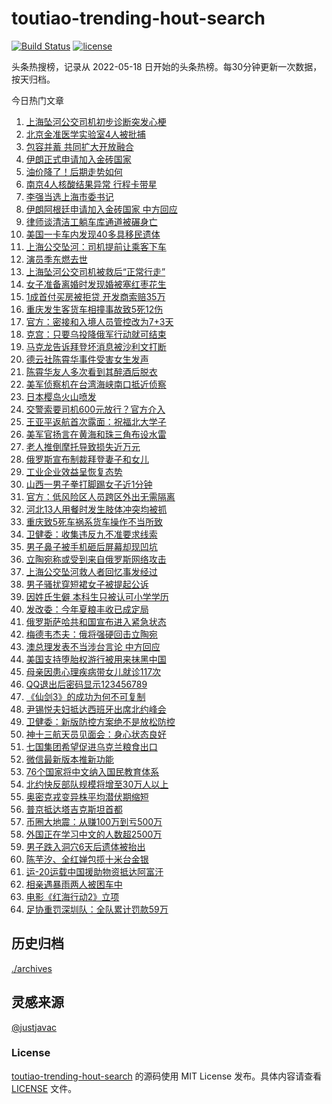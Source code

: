 <!--
 * @Author: WangLiShuai
 * @Date: 2022-05-17 14:08:06
 * @LastEditTime: 2022-05-18 14:51:18
 * @FilePath: \hot-search\toutiao-trending-hout-search\README.md
 * @Description:
-->

# toutiao-trending-hout-search

[![Build Status](https://github.com/justjavac/weibo-trending-hot-search/workflows/ci/badge.svg?branch=master)](https://github.com/wlswang/toutiao-trending-hout-search/actions) [![license](https://img.shields.io/github/license/wlswang/toutiao-trending-hout-search)](https://github.com/wlswang/toutiao-trending-hout-search/blob/master/LICENSE)

头条热搜榜，记录从 2022-05-18 日开始的头条热榜。每30分钟更新一次数据，按天归档。

今日热门文章

<!-- BEGIN -->
  <!-- 最后更新时间 Wed Jun 29 2022 05:33:56 GMT+0800 (China Standard Time) -->
  1. [上海坠河公交司机初步诊断突发心梗](https://www.toutiao.com/amos_land_page/?category_name=topic_innerflow&event_type=hot_board&log_pb=%7B%22category_name%22%3A%22topic_innerflow%22%2C%22cluster_type%22%3A%225%22%2C%22enter_from%22%3A%22click_category%22%2C%22entrance_hotspot%22%3A%22outside%22%2C%22event_type%22%3A%22hot_board%22%2C%22hot_board_cluster_id%22%3A%227114256456219627021%22%2C%22hot_board_impr_id%22%3A%222022062900585001013515502604693551%22%2C%22jump_page%22%3A%22hot_board_page%22%2C%22location%22%3A%22news_hot_card%22%2C%22page_location%22%3A%22hot_board_page%22%2C%22rank%22%3A%221%22%2C%22source%22%3A%22trending_tab%22%2C%22style_id%22%3A%2240132%22%2C%22title%22%3A%22%E4%B8%8A%E6%B5%B7%E5%9D%A0%E6%B2%B3%E5%85%AC%E4%BA%A4%E5%8F%B8%E6%9C%BA%E5%88%9D%E6%AD%A5%E8%AF%8A%E6%96%AD%E7%AA%81%E5%8F%91%E5%BF%83%E6%A2%97%22%7D&rank=1&style_id=40132&topic_id=7114256456219627021)
1. [北京金准医学实验室4人被批捕](https://www.toutiao.com/amos_land_page/?category_name=topic_innerflow&event_type=hot_board&log_pb=%7B%22category_name%22%3A%22topic_innerflow%22%2C%22cluster_type%22%3A%228%22%2C%22enter_from%22%3A%22click_category%22%2C%22entrance_hotspot%22%3A%22outside%22%2C%22event_type%22%3A%22hot_board%22%2C%22hot_board_cluster_id%22%3A%227114231647330893858%22%2C%22hot_board_impr_id%22%3A%222022062900585001013515502604693551%22%2C%22jump_page%22%3A%22hot_board_page%22%2C%22location%22%3A%22news_hot_card%22%2C%22page_location%22%3A%22hot_board_page%22%2C%22rank%22%3A%2225%22%2C%22source%22%3A%22trending_tab%22%2C%22style_id%22%3A%2240132%22%2C%22title%22%3A%22%E5%8C%97%E4%BA%AC%E9%87%91%E5%87%86%E5%8C%BB%E5%AD%A6%E5%AE%9E%E9%AA%8C%E5%AE%A44%E4%BA%BA%E8%A2%AB%E6%89%B9%E6%8D%95%22%7D&rank=25&style_id=40132&topic_id=7114231647330893858)
1. [包容并蓄 共同扩大开放融合](https://www.toutiao.com/amos_land_page/?category_name=topic_innerflow&event_type=hot_board&log_pb=%7B%22category_name%22%3A%22topic_innerflow%22%2C%22cluster_type%22%3A%222%22%2C%22enter_from%22%3A%22click_category%22%2C%22entrance_hotspot%22%3A%22outside%22%2C%22event_type%22%3A%22hot_board%22%2C%22hot_board_cluster_id%22%3A%227114250600908410404%22%2C%22hot_board_impr_id%22%3A%222022062900585001013515502604693551%22%2C%22jump_page%22%3A%22hot_board_page%22%2C%22location%22%3A%22news_hot_card%22%2C%22page_location%22%3A%22hot_board_page%22%2C%22rank%22%3A%223%22%2C%22source%22%3A%22trending_tab%22%2C%22style_id%22%3A%2240132%22%2C%22title%22%3A%22%E5%8C%85%E5%AE%B9%E5%B9%B6%E8%93%84+%E5%85%B1%E5%90%8C%E6%89%A9%E5%A4%A7%E5%BC%80%E6%94%BE%E8%9E%8D%E5%90%88%22%7D&rank=3&style_id=40132&topic_id=7114250600908410404)
1. [伊朗正式申请加入金砖国家](https://www.toutiao.com/amos_land_page/?category_name=topic_innerflow&event_type=hot_board&log_pb=%7B%22category_name%22%3A%22topic_innerflow%22%2C%22cluster_type%22%3A%226%22%2C%22enter_from%22%3A%22click_category%22%2C%22entrance_hotspot%22%3A%22outside%22%2C%22event_type%22%3A%22hot_board%22%2C%22hot_board_cluster_id%22%3A%227113819038836326400%22%2C%22hot_board_impr_id%22%3A%222022062900585001013515502604693551%22%2C%22jump_page%22%3A%22hot_board_page%22%2C%22location%22%3A%22news_hot_card%22%2C%22page_location%22%3A%22hot_board_page%22%2C%22rank%22%3A%222%22%2C%22source%22%3A%22trending_tab%22%2C%22style_id%22%3A%2240132%22%2C%22title%22%3A%22%E4%BC%8A%E6%9C%97%E6%AD%A3%E5%BC%8F%E7%94%B3%E8%AF%B7%E5%8A%A0%E5%85%A5%E9%87%91%E7%A0%96%E5%9B%BD%E5%AE%B6%22%7D&rank=2&style_id=40132&topic_id=7113819038836326400)
1. [油价降了！后期走势如何](https://www.toutiao.com/amos_land_page/?category_name=topic_innerflow&event_type=hot_board&log_pb=%7B%22category_name%22%3A%22topic_innerflow%22%2C%22cluster_type%22%3A%221%22%2C%22enter_from%22%3A%22click_category%22%2C%22entrance_hotspot%22%3A%22outside%22%2C%22event_type%22%3A%22hot_board%22%2C%22hot_board_cluster_id%22%3A%227113402158833290782%22%2C%22hot_board_impr_id%22%3A%222022062900585001013515502604693551%22%2C%22jump_page%22%3A%22hot_board_page%22%2C%22location%22%3A%22news_hot_card%22%2C%22page_location%22%3A%22hot_board_page%22%2C%22rank%22%3A%226%22%2C%22source%22%3A%22trending_tab%22%2C%22style_id%22%3A%2240132%22%2C%22title%22%3A%22%E6%B2%B9%E4%BB%B7%E9%99%8D%E4%BA%86%EF%BC%81%E5%90%8E%E6%9C%9F%E8%B5%B0%E5%8A%BF%E5%A6%82%E4%BD%95%22%7D&rank=6&style_id=40132&topic_id=7113402158833290782)
1. [南京4人核酸结果异常 行程卡带星](https://www.toutiao.com/amos_land_page/?category_name=topic_innerflow&event_type=hot_board&log_pb=%7B%22category_name%22%3A%22topic_innerflow%22%2C%22cluster_type%22%3A%220%22%2C%22enter_from%22%3A%22click_category%22%2C%22entrance_hotspot%22%3A%22outside%22%2C%22event_type%22%3A%22hot_board%22%2C%22hot_board_cluster_id%22%3A%227113977101111263244%22%2C%22hot_board_impr_id%22%3A%222022062900585001013515502604693551%22%2C%22jump_page%22%3A%22hot_board_page%22%2C%22location%22%3A%22news_hot_card%22%2C%22page_location%22%3A%22hot_board_page%22%2C%22rank%22%3A%2247%22%2C%22source%22%3A%22trending_tab%22%2C%22style_id%22%3A%2240132%22%2C%22title%22%3A%22%E5%8D%97%E4%BA%AC4%E4%BA%BA%E6%A0%B8%E9%85%B8%E7%BB%93%E6%9E%9C%E5%BC%82%E5%B8%B8+%E8%A1%8C%E7%A8%8B%E5%8D%A1%E5%B8%A6%E6%98%9F%22%7D&rank=47&style_id=40132&topic_id=7113977101111263244)
1. [李强当选上海市委书记](https://www.toutiao.com/amos_land_page/?category_name=topic_innerflow&event_type=hot_board&log_pb=%7B%22category_name%22%3A%22topic_innerflow%22%2C%22cluster_type%22%3A%225%22%2C%22enter_from%22%3A%22click_category%22%2C%22entrance_hotspot%22%3A%22outside%22%2C%22event_type%22%3A%22hot_board%22%2C%22hot_board_cluster_id%22%3A%227114236909794102788%22%2C%22hot_board_impr_id%22%3A%222022062900585001013515502604693551%22%2C%22jump_page%22%3A%22hot_board_page%22%2C%22location%22%3A%22news_hot_card%22%2C%22page_location%22%3A%22hot_board_page%22%2C%22rank%22%3A%228%22%2C%22source%22%3A%22trending_tab%22%2C%22style_id%22%3A%2240132%22%2C%22title%22%3A%22%E6%9D%8E%E5%BC%BA%E5%BD%93%E9%80%89%E4%B8%8A%E6%B5%B7%E5%B8%82%E5%A7%94%E4%B9%A6%E8%AE%B0%22%7D&rank=8&style_id=40132&topic_id=7114236909794102788)
1. [伊朗阿根廷申请加入金砖国家 中方回应](https://www.toutiao.com/amos_land_page/?category_name=topic_innerflow&event_type=hot_board&log_pb=%7B%22category_name%22%3A%22topic_innerflow%22%2C%22cluster_type%22%3A%226%22%2C%22enter_from%22%3A%22click_category%22%2C%22entrance_hotspot%22%3A%22outside%22%2C%22event_type%22%3A%22hot_board%22%2C%22hot_board_cluster_id%22%3A%227114055978831577128%22%2C%22hot_board_impr_id%22%3A%222022062900585001013515502604693551%22%2C%22jump_page%22%3A%22hot_board_page%22%2C%22location%22%3A%22news_hot_card%22%2C%22page_location%22%3A%22hot_board_page%22%2C%22rank%22%3A%227%22%2C%22source%22%3A%22trending_tab%22%2C%22style_id%22%3A%2240132%22%2C%22title%22%3A%22%E4%BC%8A%E6%9C%97%E9%98%BF%E6%A0%B9%E5%BB%B7%E7%94%B3%E8%AF%B7%E5%8A%A0%E5%85%A5%E9%87%91%E7%A0%96%E5%9B%BD%E5%AE%B6+%E4%B8%AD%E6%96%B9%E5%9B%9E%E5%BA%94%22%7D&rank=7&style_id=40132&topic_id=7114055978831577128)
1. [律师谈清洁工躺车库通道被碾身亡](https://www.toutiao.com/amos_land_page/?category_name=topic_innerflow&event_type=hot_board&log_pb=%7B%22category_name%22%3A%22topic_innerflow%22%2C%22cluster_type%22%3A%221%22%2C%22enter_from%22%3A%22click_category%22%2C%22entrance_hotspot%22%3A%22outside%22%2C%22event_type%22%3A%22hot_board%22%2C%22hot_board_cluster_id%22%3A%227113764072859995679%22%2C%22hot_board_impr_id%22%3A%222022062900585001013515502604693551%22%2C%22jump_page%22%3A%22hot_board_page%22%2C%22location%22%3A%22news_hot_card%22%2C%22page_location%22%3A%22hot_board_page%22%2C%22rank%22%3A%2219%22%2C%22source%22%3A%22trending_tab%22%2C%22style_id%22%3A%2240132%22%2C%22title%22%3A%22%E5%BE%8B%E5%B8%88%E8%B0%88%E6%B8%85%E6%B4%81%E5%B7%A5%E8%BA%BA%E8%BD%A6%E5%BA%93%E9%80%9A%E9%81%93%E8%A2%AB%E7%A2%BE%E8%BA%AB%E4%BA%A1%22%7D&rank=19&style_id=40132&topic_id=7113764072859995679)
1. [美国一卡车内发现40多具移民遗体](https://www.toutiao.com/amos_land_page/?category_name=topic_innerflow&event_type=hot_board&log_pb=%7B%22category_name%22%3A%22topic_innerflow%22%2C%22cluster_type%22%3A%228%22%2C%22enter_from%22%3A%22click_category%22%2C%22entrance_hotspot%22%3A%22outside%22%2C%22event_type%22%3A%22hot_board%22%2C%22hot_board_cluster_id%22%3A%227113946623117361186%22%2C%22hot_board_impr_id%22%3A%222022062900585001013515502604693551%22%2C%22jump_page%22%3A%22hot_board_page%22%2C%22location%22%3A%22news_hot_card%22%2C%22page_location%22%3A%22hot_board_page%22%2C%22rank%22%3A%2221%22%2C%22source%22%3A%22trending_tab%22%2C%22style_id%22%3A%2240132%22%2C%22title%22%3A%22%E7%BE%8E%E5%9B%BD%E4%B8%80%E5%8D%A1%E8%BD%A6%E5%86%85%E5%8F%91%E7%8E%B040%E5%A4%9A%E5%85%B7%E7%A7%BB%E6%B0%91%E9%81%97%E4%BD%93%22%7D&rank=21&style_id=40132&topic_id=7113946623117361186)
1. [上海公交坠河：司机提前让乘客下车](https://www.toutiao.com/amos_land_page/?category_name=topic_innerflow&event_type=hot_board&log_pb=%7B%22category_name%22%3A%22topic_innerflow%22%2C%22cluster_type%22%3A%222%22%2C%22enter_from%22%3A%22click_category%22%2C%22entrance_hotspot%22%3A%22outside%22%2C%22event_type%22%3A%22hot_board%22%2C%22hot_board_cluster_id%22%3A%227114137412082597896%22%2C%22hot_board_impr_id%22%3A%222022062900585001013515502604693551%22%2C%22jump_page%22%3A%22hot_board_page%22%2C%22location%22%3A%22news_hot_card%22%2C%22page_location%22%3A%22hot_board_page%22%2C%22rank%22%3A%2212%22%2C%22source%22%3A%22trending_tab%22%2C%22style_id%22%3A%2240132%22%2C%22title%22%3A%22%E4%B8%8A%E6%B5%B7%E5%85%AC%E4%BA%A4%E5%9D%A0%E6%B2%B3%EF%BC%9A%E5%8F%B8%E6%9C%BA%E6%8F%90%E5%89%8D%E8%AE%A9%E4%B9%98%E5%AE%A2%E4%B8%8B%E8%BD%A6%22%7D&rank=12&style_id=40132&topic_id=7114137412082597896)
1. [演员季东燃去世](https://www.toutiao.com/amos_land_page/?category_name=topic_innerflow&event_type=hot_board&log_pb=%7B%22category_name%22%3A%22topic_innerflow%22%2C%22cluster_type%22%3A%222%22%2C%22enter_from%22%3A%22click_category%22%2C%22entrance_hotspot%22%3A%22outside%22%2C%22event_type%22%3A%22hot_board%22%2C%22hot_board_cluster_id%22%3A%227113477206390607390%22%2C%22hot_board_impr_id%22%3A%222022062900585001013515502604693551%22%2C%22jump_page%22%3A%22hot_board_page%22%2C%22location%22%3A%22news_hot_card%22%2C%22page_location%22%3A%22hot_board_page%22%2C%22rank%22%3A%2211%22%2C%22source%22%3A%22trending_tab%22%2C%22style_id%22%3A%2240132%22%2C%22title%22%3A%22%E6%BC%94%E5%91%98%E5%AD%A3%E4%B8%9C%E7%87%83%E5%8E%BB%E4%B8%96%22%7D&rank=11&style_id=40132&topic_id=7113477206390607390)
1. [上海坠河公交司机被救后“正常行走”](https://www.toutiao.com/amos_land_page/?category_name=topic_innerflow&event_type=hot_board&log_pb=%7B%22category_name%22%3A%22topic_innerflow%22%2C%22cluster_type%22%3A%225%22%2C%22enter_from%22%3A%22click_category%22%2C%22entrance_hotspot%22%3A%22outside%22%2C%22event_type%22%3A%22hot_board%22%2C%22hot_board_cluster_id%22%3A%227114217500279049761%22%2C%22hot_board_impr_id%22%3A%222022062900585001013515502604693551%22%2C%22jump_page%22%3A%22hot_board_page%22%2C%22location%22%3A%22news_hot_card%22%2C%22page_location%22%3A%22hot_board_page%22%2C%22rank%22%3A%2218%22%2C%22source%22%3A%22trending_tab%22%2C%22style_id%22%3A%2240132%22%2C%22title%22%3A%22%E4%B8%8A%E6%B5%B7%E5%9D%A0%E6%B2%B3%E5%85%AC%E4%BA%A4%E5%8F%B8%E6%9C%BA%E8%A2%AB%E6%95%91%E5%90%8E%E2%80%9C%E6%AD%A3%E5%B8%B8%E8%A1%8C%E8%B5%B0%E2%80%9D%22%7D&rank=18&style_id=40132&topic_id=7114217500279049761)
1. [女子准备离婚时发现婚被塞红枣花生](https://www.toutiao.com/amos_land_page/?category_name=topic_innerflow&event_type=hot_board&log_pb=%7B%22category_name%22%3A%22topic_innerflow%22%2C%22cluster_type%22%3A%220%22%2C%22enter_from%22%3A%22click_category%22%2C%22entrance_hotspot%22%3A%22outside%22%2C%22event_type%22%3A%22hot_board%22%2C%22hot_board_cluster_id%22%3A%227114141673227026467%22%2C%22hot_board_impr_id%22%3A%222022062900585001013515502604693551%22%2C%22jump_page%22%3A%22hot_board_page%22%2C%22location%22%3A%22news_hot_card%22%2C%22page_location%22%3A%22hot_board_page%22%2C%22rank%22%3A%2210%22%2C%22source%22%3A%22trending_tab%22%2C%22style_id%22%3A%2240132%22%2C%22title%22%3A%22%E5%A5%B3%E5%AD%90%E5%87%86%E5%A4%87%E7%A6%BB%E5%A9%9A%E6%97%B6%E5%8F%91%E7%8E%B0%E5%A9%9A%E8%A2%AB%E5%A1%9E%E7%BA%A2%E6%9E%A3%E8%8A%B1%E7%94%9F%22%7D&rank=10&style_id=40132&topic_id=7114141673227026467)
1. [1成首付买房被拒贷 开发商索赔35万](https://www.toutiao.com/amos_land_page/?category_name=topic_innerflow&event_type=hot_board&log_pb=%7B%22category_name%22%3A%22topic_innerflow%22%2C%22cluster_type%22%3A%221%22%2C%22enter_from%22%3A%22click_category%22%2C%22entrance_hotspot%22%3A%22outside%22%2C%22event_type%22%3A%22hot_board%22%2C%22hot_board_cluster_id%22%3A%227114077828970512423%22%2C%22hot_board_impr_id%22%3A%222022062900585001013515502604693551%22%2C%22jump_page%22%3A%22hot_board_page%22%2C%22location%22%3A%22news_hot_card%22%2C%22page_location%22%3A%22hot_board_page%22%2C%22rank%22%3A%2224%22%2C%22source%22%3A%22trending_tab%22%2C%22style_id%22%3A%2240132%22%2C%22title%22%3A%221%E6%88%90%E9%A6%96%E4%BB%98%E4%B9%B0%E6%88%BF%E8%A2%AB%E6%8B%92%E8%B4%B7+%E5%BC%80%E5%8F%91%E5%95%86%E7%B4%A2%E8%B5%9435%E4%B8%87%22%7D&rank=24&style_id=40132&topic_id=7114077828970512423)
1. [重庆发生客货车相撞事故致5死12伤](https://www.toutiao.com/amos_land_page/?category_name=topic_innerflow&event_type=hot_board&log_pb=%7B%22category_name%22%3A%22topic_innerflow%22%2C%22cluster_type%22%3A%225%22%2C%22enter_from%22%3A%22click_category%22%2C%22entrance_hotspot%22%3A%22outside%22%2C%22event_type%22%3A%22hot_board%22%2C%22hot_board_cluster_id%22%3A%227114246352778825255%22%2C%22hot_board_impr_id%22%3A%222022062900585001013515502604693551%22%2C%22jump_page%22%3A%22hot_board_page%22%2C%22location%22%3A%22news_hot_card%22%2C%22page_location%22%3A%22hot_board_page%22%2C%22rank%22%3A%2213%22%2C%22source%22%3A%22trending_tab%22%2C%22style_id%22%3A%2240132%22%2C%22title%22%3A%22%E9%87%8D%E5%BA%86%E5%8F%91%E7%94%9F%E5%AE%A2%E8%B4%A7%E8%BD%A6%E7%9B%B8%E6%92%9E%E4%BA%8B%E6%95%85%E8%87%B45%E6%AD%BB12%E4%BC%A4%22%7D&rank=13&style_id=40132&topic_id=7114246352778825255)
1. [官方：密接和入境人员管控改为7+3天](https://www.toutiao.com/amos_land_page/?category_name=topic_innerflow&event_type=hot_board&log_pb=%7B%22category_name%22%3A%22topic_innerflow%22%2C%22cluster_type%22%3A%222%22%2C%22enter_from%22%3A%22click_category%22%2C%22entrance_hotspot%22%3A%22outside%22%2C%22event_type%22%3A%22hot_board%22%2C%22hot_board_cluster_id%22%3A%227113369007989837319%22%2C%22hot_board_impr_id%22%3A%222022062900585001013515502604693551%22%2C%22jump_page%22%3A%22hot_board_page%22%2C%22location%22%3A%22news_hot_card%22%2C%22page_location%22%3A%22hot_board_page%22%2C%22rank%22%3A%2233%22%2C%22source%22%3A%22trending_tab%22%2C%22style_id%22%3A%2240132%22%2C%22title%22%3A%22%E5%AE%98%E6%96%B9%EF%BC%9A%E5%AF%86%E6%8E%A5%E5%92%8C%E5%85%A5%E5%A2%83%E4%BA%BA%E5%91%98%E7%AE%A1%E6%8E%A7%E6%94%B9%E4%B8%BA7%2B3%E5%A4%A9%22%7D&rank=33&style_id=40132&topic_id=7113369007989837319)
1. [克宫：只要乌投降俄军行动就可结束](https://www.toutiao.com/amos_land_page/?category_name=topic_innerflow&event_type=hot_board&log_pb=%7B%22category_name%22%3A%22topic_innerflow%22%2C%22cluster_type%22%3A%226%22%2C%22enter_from%22%3A%22click_category%22%2C%22entrance_hotspot%22%3A%22outside%22%2C%22event_type%22%3A%22hot_board%22%2C%22hot_board_cluster_id%22%3A%227113836646222528542%22%2C%22hot_board_impr_id%22%3A%222022062900585001013515502604693551%22%2C%22jump_page%22%3A%22hot_board_page%22%2C%22location%22%3A%22news_hot_card%22%2C%22page_location%22%3A%22hot_board_page%22%2C%22rank%22%3A%2216%22%2C%22source%22%3A%22trending_tab%22%2C%22style_id%22%3A%2240132%22%2C%22title%22%3A%22%E5%85%8B%E5%AE%AB%EF%BC%9A%E5%8F%AA%E8%A6%81%E4%B9%8C%E6%8A%95%E9%99%8D%E4%BF%84%E5%86%9B%E8%A1%8C%E5%8A%A8%E5%B0%B1%E5%8F%AF%E7%BB%93%E6%9D%9F%22%7D&rank=16&style_id=40132&topic_id=7113836646222528542)
1. [马克龙告诉拜登坏消息被沙利文打断](https://www.toutiao.com/amos_land_page/?category_name=topic_innerflow&event_type=hot_board&log_pb=%7B%22category_name%22%3A%22topic_innerflow%22%2C%22cluster_type%22%3A%226%22%2C%22enter_from%22%3A%22click_category%22%2C%22entrance_hotspot%22%3A%22outside%22%2C%22event_type%22%3A%22hot_board%22%2C%22hot_board_cluster_id%22%3A%227114116361248309262%22%2C%22hot_board_impr_id%22%3A%222022062900585001013515502604693551%22%2C%22jump_page%22%3A%22hot_board_page%22%2C%22location%22%3A%22news_hot_card%22%2C%22page_location%22%3A%22hot_board_page%22%2C%22rank%22%3A%2217%22%2C%22source%22%3A%22trending_tab%22%2C%22style_id%22%3A%2240132%22%2C%22title%22%3A%22%E9%A9%AC%E5%85%8B%E9%BE%99%E5%91%8A%E8%AF%89%E6%8B%9C%E7%99%BB%E5%9D%8F%E6%B6%88%E6%81%AF%E8%A2%AB%E6%B2%99%E5%88%A9%E6%96%87%E6%89%93%E6%96%AD%22%7D&rank=17&style_id=40132&topic_id=7114116361248309262)
1. [德云社陈霄华事件受害女生发声](https://www.toutiao.com/amos_land_page/?category_name=topic_innerflow&event_type=hot_board&log_pb=%7B%22category_name%22%3A%22topic_innerflow%22%2C%22cluster_type%22%3A%222%22%2C%22enter_from%22%3A%22click_category%22%2C%22entrance_hotspot%22%3A%22outside%22%2C%22event_type%22%3A%22hot_board%22%2C%22hot_board_cluster_id%22%3A%227112727461141499423%22%2C%22hot_board_impr_id%22%3A%222022062900585001013515502604693551%22%2C%22jump_page%22%3A%22hot_board_page%22%2C%22location%22%3A%22news_hot_card%22%2C%22page_location%22%3A%22hot_board_page%22%2C%22rank%22%3A%2243%22%2C%22source%22%3A%22trending_tab%22%2C%22style_id%22%3A%2240132%22%2C%22title%22%3A%22%E5%BE%B7%E4%BA%91%E7%A4%BE%E9%99%88%E9%9C%84%E5%8D%8E%E4%BA%8B%E4%BB%B6%E5%8F%97%E5%AE%B3%E5%A5%B3%E7%94%9F%E5%8F%91%E5%A3%B0%22%7D&rank=43&style_id=40132&topic_id=7112727461141499423)
1. [陈霄华友人多次看到其醉酒后脱衣](https://www.toutiao.com/amos_land_page/?category_name=topic_innerflow&event_type=hot_board&log_pb=%7B%22category_name%22%3A%22topic_innerflow%22%2C%22cluster_type%22%3A%221%22%2C%22enter_from%22%3A%22click_category%22%2C%22entrance_hotspot%22%3A%22outside%22%2C%22event_type%22%3A%22hot_board%22%2C%22hot_board_cluster_id%22%3A%227114229673801813535%22%2C%22hot_board_impr_id%22%3A%222022062900585001013515502604693551%22%2C%22jump_page%22%3A%22hot_board_page%22%2C%22location%22%3A%22news_hot_card%22%2C%22page_location%22%3A%22hot_board_page%22%2C%22rank%22%3A%2234%22%2C%22source%22%3A%22trending_tab%22%2C%22style_id%22%3A%2240132%22%2C%22title%22%3A%22%E9%99%88%E9%9C%84%E5%8D%8E%E5%8F%8B%E4%BA%BA%E5%A4%9A%E6%AC%A1%E7%9C%8B%E5%88%B0%E5%85%B6%E9%86%89%E9%85%92%E5%90%8E%E8%84%B1%E8%A1%A3%22%7D&rank=34&style_id=40132&topic_id=7114229673801813535)
1. [美军侦察机在台湾海峡南口抵近侦察](https://www.toutiao.com/amos_land_page/?category_name=topic_innerflow&event_type=hot_board&log_pb=%7B%22category_name%22%3A%22topic_innerflow%22%2C%22cluster_type%22%3A%225%22%2C%22enter_from%22%3A%22click_category%22%2C%22entrance_hotspot%22%3A%22outside%22%2C%22event_type%22%3A%22hot_board%22%2C%22hot_board_cluster_id%22%3A%227114120925145992708%22%2C%22hot_board_impr_id%22%3A%222022062900585001013515502604693551%22%2C%22jump_page%22%3A%22hot_board_page%22%2C%22location%22%3A%22news_hot_card%22%2C%22page_location%22%3A%22hot_board_page%22%2C%22rank%22%3A%2249%22%2C%22source%22%3A%22trending_tab%22%2C%22style_id%22%3A%2240132%22%2C%22title%22%3A%22%E7%BE%8E%E5%86%9B%E4%BE%A6%E5%AF%9F%E6%9C%BA%E5%9C%A8%E5%8F%B0%E6%B9%BE%E6%B5%B7%E5%B3%A1%E5%8D%97%E5%8F%A3%E6%8A%B5%E8%BF%91%E4%BE%A6%E5%AF%9F%22%7D&rank=49&style_id=40132&topic_id=7114120925145992708)
1. [日本樱岛火山喷发](https://www.toutiao.com/amos_land_page/?category_name=topic_innerflow&event_type=hot_board&log_pb=%7B%22category_name%22%3A%22topic_innerflow%22%2C%22cluster_type%22%3A%222%22%2C%22enter_from%22%3A%22click_category%22%2C%22entrance_hotspot%22%3A%22outside%22%2C%22event_type%22%3A%22hot_board%22%2C%22hot_board_cluster_id%22%3A%227113061869941722661%22%2C%22hot_board_impr_id%22%3A%222022062900585001013515502604693551%22%2C%22jump_page%22%3A%22hot_board_page%22%2C%22location%22%3A%22news_hot_card%22%2C%22page_location%22%3A%22hot_board_page%22%2C%22rank%22%3A%2244%22%2C%22source%22%3A%22trending_tab%22%2C%22style_id%22%3A%2240132%22%2C%22title%22%3A%22%E6%97%A5%E6%9C%AC%E6%A8%B1%E5%B2%9B%E7%81%AB%E5%B1%B1%E5%96%B7%E5%8F%91%22%7D&rank=44&style_id=40132&topic_id=7113061869941722661)
1. [交警索要司机600元放行？官方介入](https://www.toutiao.com/amos_land_page/?category_name=topic_innerflow&event_type=hot_board&log_pb=%7B%22category_name%22%3A%22topic_innerflow%22%2C%22cluster_type%22%3A%225%22%2C%22enter_from%22%3A%22click_category%22%2C%22entrance_hotspot%22%3A%22outside%22%2C%22event_type%22%3A%22hot_board%22%2C%22hot_board_cluster_id%22%3A%227114209577935048200%22%2C%22hot_board_impr_id%22%3A%222022062900585001013515502604693551%22%2C%22jump_page%22%3A%22hot_board_page%22%2C%22location%22%3A%22news_hot_card%22%2C%22page_location%22%3A%22hot_board_page%22%2C%22rank%22%3A%2214%22%2C%22source%22%3A%22trending_tab%22%2C%22style_id%22%3A%2240132%22%2C%22title%22%3A%22%E4%BA%A4%E8%AD%A6%E7%B4%A2%E8%A6%81%E5%8F%B8%E6%9C%BA600%E5%85%83%E6%94%BE%E8%A1%8C%EF%BC%9F%E5%AE%98%E6%96%B9%E4%BB%8B%E5%85%A5%22%7D&rank=14&style_id=40132&topic_id=7114209577935048200)
1. [王亚平返航首次露面：祝福北大学子](https://www.toutiao.com/amos_land_page/?category_name=topic_innerflow&event_type=hot_board&log_pb=%7B%22category_name%22%3A%22topic_innerflow%22%2C%22cluster_type%22%3A%221%22%2C%22enter_from%22%3A%22click_category%22%2C%22entrance_hotspot%22%3A%22outside%22%2C%22event_type%22%3A%22hot_board%22%2C%22hot_board_cluster_id%22%3A%227113438074792611335%22%2C%22hot_board_impr_id%22%3A%222022062900585001013515502604693551%22%2C%22jump_page%22%3A%22hot_board_page%22%2C%22location%22%3A%22news_hot_card%22%2C%22page_location%22%3A%22hot_board_page%22%2C%22rank%22%3A%229%22%2C%22source%22%3A%22trending_tab%22%2C%22style_id%22%3A%2240132%22%2C%22title%22%3A%22%E7%8E%8B%E4%BA%9A%E5%B9%B3%E8%BF%94%E8%88%AA%E9%A6%96%E6%AC%A1%E9%9C%B2%E9%9D%A2%EF%BC%9A%E7%A5%9D%E7%A6%8F%E5%8C%97%E5%A4%A7%E5%AD%A6%E5%AD%90%22%7D&rank=9&style_id=40132&topic_id=7113438074792611335)
1. [美军官扬言在黄海和珠三角布设水雷](https://www.toutiao.com/amos_land_page/?category_name=topic_innerflow&event_type=hot_board&log_pb=%7B%22category_name%22%3A%22topic_innerflow%22%2C%22cluster_type%22%3A%226%22%2C%22enter_from%22%3A%22click_category%22%2C%22entrance_hotspot%22%3A%22outside%22%2C%22event_type%22%3A%22hot_board%22%2C%22hot_board_cluster_id%22%3A%227113684439049175044%22%2C%22hot_board_impr_id%22%3A%2220220629024803010129136157056C7C15%22%2C%22jump_page%22%3A%22hot_board_page%22%2C%22location%22%3A%22news_hot_card%22%2C%22page_location%22%3A%22hot_board_page%22%2C%22rank%22%3A%2241%22%2C%22source%22%3A%22trending_tab%22%2C%22style_id%22%3A%2240132%22%2C%22title%22%3A%22%E7%BE%8E%E5%86%9B%E5%AE%98%E6%89%AC%E8%A8%80%E5%9C%A8%E9%BB%84%E6%B5%B7%E5%92%8C%E7%8F%A0%E4%B8%89%E8%A7%92%E5%B8%83%E8%AE%BE%E6%B0%B4%E9%9B%B7%22%7D&rank=41&style_id=40132&topic_id=7113684439049175044)
1. [老人推倒摩托导致损失近万元](https://www.toutiao.com/amos_land_page/?category_name=topic_innerflow&event_type=hot_board&log_pb=%7B%22category_name%22%3A%22topic_innerflow%22%2C%22cluster_type%22%3A%228%22%2C%22enter_from%22%3A%22click_category%22%2C%22entrance_hotspot%22%3A%22outside%22%2C%22event_type%22%3A%22hot_board%22%2C%22hot_board_cluster_id%22%3A%227114084059227095073%22%2C%22hot_board_impr_id%22%3A%222022062900585001013515502604693551%22%2C%22jump_page%22%3A%22hot_board_page%22%2C%22location%22%3A%22news_hot_card%22%2C%22page_location%22%3A%22hot_board_page%22%2C%22rank%22%3A%2222%22%2C%22source%22%3A%22trending_tab%22%2C%22style_id%22%3A%2240132%22%2C%22title%22%3A%22%E8%80%81%E4%BA%BA%E6%8E%A8%E5%80%92%E6%91%A9%E6%89%98%E5%AF%BC%E8%87%B4%E6%8D%9F%E5%A4%B1%E8%BF%91%E4%B8%87%E5%85%83%22%7D&rank=22&style_id=40132&topic_id=7114084059227095073)
1. [俄罗斯宣布制裁拜登妻子和女儿](https://www.toutiao.com/amos_land_page/?category_name=topic_innerflow&event_type=hot_board&log_pb=%7B%22category_name%22%3A%22topic_innerflow%22%2C%22cluster_type%22%3A%225%22%2C%22enter_from%22%3A%22click_category%22%2C%22entrance_hotspot%22%3A%22outside%22%2C%22event_type%22%3A%22hot_board%22%2C%22hot_board_cluster_id%22%3A%227114212951413755425%22%2C%22hot_board_impr_id%22%3A%22202206290141020101381720731366D64C%22%2C%22jump_page%22%3A%22hot_board_page%22%2C%22location%22%3A%22news_hot_card%22%2C%22page_location%22%3A%22hot_board_page%22%2C%22rank%22%3A%2230%22%2C%22source%22%3A%22trending_tab%22%2C%22style_id%22%3A%2240132%22%2C%22title%22%3A%22%E4%BF%84%E7%BD%97%E6%96%AF%E5%AE%A3%E5%B8%83%E5%88%B6%E8%A3%81%E6%8B%9C%E7%99%BB%E5%A6%BB%E5%AD%90%E5%92%8C%E5%A5%B3%E5%84%BF%22%7D&rank=30&style_id=40132&topic_id=7114212951413755425)
1. [工业企业效益呈恢复态势](https://www.toutiao.com/amos_land_page/?category_name=topic_innerflow&event_type=hot_board&log_pb=%7B%22category_name%22%3A%22topic_innerflow%22%2C%22cluster_type%22%3A%226%22%2C%22enter_from%22%3A%22click_category%22%2C%22entrance_hotspot%22%3A%22outside%22%2C%22event_type%22%3A%22hot_board%22%2C%22hot_board_cluster_id%22%3A%227113782674375835680%22%2C%22hot_board_impr_id%22%3A%2220220629024803010129136157056C7C15%22%2C%22jump_page%22%3A%22hot_board_page%22%2C%22location%22%3A%22news_hot_card%22%2C%22page_location%22%3A%22hot_board_page%22%2C%22rank%22%3A%2250%22%2C%22source%22%3A%22trending_tab%22%2C%22style_id%22%3A%2240132%22%2C%22title%22%3A%22%E5%B7%A5%E4%B8%9A%E4%BC%81%E4%B8%9A%E6%95%88%E7%9B%8A%E5%91%88%E6%81%A2%E5%A4%8D%E6%80%81%E5%8A%BF%22%7D&rank=50&style_id=40132&topic_id=7113782674375835680)
1. [山西一男子拳打脚踢女子近1分钟](https://www.toutiao.com/amos_land_page/?category_name=topic_innerflow&event_type=hot_board&log_pb=%7B%22category_name%22%3A%22topic_innerflow%22%2C%22cluster_type%22%3A%221%22%2C%22enter_from%22%3A%22click_category%22%2C%22entrance_hotspot%22%3A%22outside%22%2C%22event_type%22%3A%22hot_board%22%2C%22hot_board_cluster_id%22%3A%227113061869941706277%22%2C%22hot_board_impr_id%22%3A%222022062900585001013515502604693551%22%2C%22jump_page%22%3A%22hot_board_page%22%2C%22location%22%3A%22news_hot_card%22%2C%22page_location%22%3A%22hot_board_page%22%2C%22rank%22%3A%2215%22%2C%22source%22%3A%22trending_tab%22%2C%22style_id%22%3A%2240132%22%2C%22title%22%3A%22%E5%B1%B1%E8%A5%BF%E4%B8%80%E7%94%B7%E5%AD%90%E6%8B%B3%E6%89%93%E8%84%9A%E8%B8%A2%E5%A5%B3%E5%AD%90%E8%BF%911%E5%88%86%E9%92%9F%22%7D&rank=15&style_id=40132&topic_id=7113061869941706277)
1. [官方：低风险区人员跨区外出无需隔离](https://www.toutiao.com/amos_land_page/?category_name=topic_innerflow&event_type=hot_board&log_pb=%7B%22category_name%22%3A%22topic_innerflow%22%2C%22cluster_type%22%3A%220%22%2C%22enter_from%22%3A%22click_category%22%2C%22entrance_hotspot%22%3A%22outside%22%2C%22event_type%22%3A%22hot_board%22%2C%22hot_board_cluster_id%22%3A%227114195124371849248%22%2C%22hot_board_impr_id%22%3A%2220220629053356010150155194148BC060%22%2C%22jump_page%22%3A%22hot_board_page%22%2C%22location%22%3A%22news_hot_card%22%2C%22page_location%22%3A%22hot_board_page%22%2C%22rank%22%3A%2231%22%2C%22source%22%3A%22trending_tab%22%2C%22style_id%22%3A%2240132%22%2C%22title%22%3A%22%E5%AE%98%E6%96%B9%EF%BC%9A%E4%BD%8E%E9%A3%8E%E9%99%A9%E5%8C%BA%E4%BA%BA%E5%91%98%E8%B7%A8%E5%8C%BA%E5%A4%96%E5%87%BA%E6%97%A0%E9%9C%80%E9%9A%94%E7%A6%BB%22%7D&rank=31&style_id=40132&topic_id=7114195124371849248)
1. [河北13人用餐时发生肢体冲突均被抓](https://www.toutiao.com/amos_land_page/?category_name=topic_innerflow&event_type=hot_board&log_pb=%7B%22category_name%22%3A%22topic_innerflow%22%2C%22cluster_type%22%3A%222%22%2C%22enter_from%22%3A%22click_category%22%2C%22entrance_hotspot%22%3A%22outside%22%2C%22event_type%22%3A%22hot_board%22%2C%22hot_board_cluster_id%22%3A%227113008730203115016%22%2C%22hot_board_impr_id%22%3A%222022062900585001013515502604693551%22%2C%22jump_page%22%3A%22hot_board_page%22%2C%22location%22%3A%22news_hot_card%22%2C%22page_location%22%3A%22hot_board_page%22%2C%22rank%22%3A%225%22%2C%22source%22%3A%22trending_tab%22%2C%22style_id%22%3A%2240132%22%2C%22title%22%3A%22%E6%B2%B3%E5%8C%9713%E4%BA%BA%E7%94%A8%E9%A4%90%E6%97%B6%E5%8F%91%E7%94%9F%E8%82%A2%E4%BD%93%E5%86%B2%E7%AA%81%E5%9D%87%E8%A2%AB%E6%8A%93%22%7D&rank=5&style_id=40132&topic_id=7113008730203115016)
1. [重庆致5死车祸系货车操作不当所致](https://www.toutiao.com/amos_land_page/?category_name=topic_innerflow&event_type=hot_board&log_pb=%7B%22category_name%22%3A%22topic_innerflow%22%2C%22cluster_type%22%3A%225%22%2C%22enter_from%22%3A%22click_category%22%2C%22entrance_hotspot%22%3A%22outside%22%2C%22event_type%22%3A%22hot_board%22%2C%22hot_board_cluster_id%22%3A%227114258361113120268%22%2C%22hot_board_impr_id%22%3A%222022062900585001013515502604693551%22%2C%22jump_page%22%3A%22hot_board_page%22%2C%22location%22%3A%22news_hot_card%22%2C%22page_location%22%3A%22hot_board_page%22%2C%22rank%22%3A%2227%22%2C%22source%22%3A%22trending_tab%22%2C%22style_id%22%3A%2240132%22%2C%22title%22%3A%22%E9%87%8D%E5%BA%86%E8%87%B45%E6%AD%BB%E8%BD%A6%E7%A5%B8%E7%B3%BB%E8%B4%A7%E8%BD%A6%E6%93%8D%E4%BD%9C%E4%B8%8D%E5%BD%93%E6%89%80%E8%87%B4%22%7D&rank=27&style_id=40132&topic_id=7114258361113120268)
1. [卫健委：收集违反九不准要求线索](https://www.toutiao.com/amos_land_page/?category_name=topic_innerflow&event_type=hot_board&log_pb=%7B%22category_name%22%3A%22topic_innerflow%22%2C%22cluster_type%22%3A%220%22%2C%22enter_from%22%3A%22click_category%22%2C%22entrance_hotspot%22%3A%22outside%22%2C%22event_type%22%3A%22hot_board%22%2C%22hot_board_cluster_id%22%3A%227114183628405342243%22%2C%22hot_board_impr_id%22%3A%222022062900585001013515502604693551%22%2C%22jump_page%22%3A%22hot_board_page%22%2C%22location%22%3A%22news_hot_card%22%2C%22page_location%22%3A%22hot_board_page%22%2C%22rank%22%3A%2239%22%2C%22source%22%3A%22trending_tab%22%2C%22style_id%22%3A%2240132%22%2C%22title%22%3A%22%E5%8D%AB%E5%81%A5%E5%A7%94%EF%BC%9A%E6%94%B6%E9%9B%86%E8%BF%9D%E5%8F%8D%E4%B9%9D%E4%B8%8D%E5%87%86%E8%A6%81%E6%B1%82%E7%BA%BF%E7%B4%A2%22%7D&rank=39&style_id=40132&topic_id=7114183628405342243)
1. [男子鼻子被手机砸后屏幕却现凹坑](https://www.toutiao.com/amos_land_page/?category_name=topic_innerflow&event_type=hot_board&log_pb=%7B%22category_name%22%3A%22topic_innerflow%22%2C%22cluster_type%22%3A%221%22%2C%22enter_from%22%3A%22click_category%22%2C%22entrance_hotspot%22%3A%22outside%22%2C%22event_type%22%3A%22hot_board%22%2C%22hot_board_cluster_id%22%3A%227113008730203098632%22%2C%22hot_board_impr_id%22%3A%222022062900585001013515502604693551%22%2C%22jump_page%22%3A%22hot_board_page%22%2C%22location%22%3A%22news_hot_card%22%2C%22page_location%22%3A%22hot_board_page%22%2C%22rank%22%3A%2235%22%2C%22source%22%3A%22trending_tab%22%2C%22style_id%22%3A%2240132%22%2C%22title%22%3A%22%E7%94%B7%E5%AD%90%E9%BC%BB%E5%AD%90%E8%A2%AB%E6%89%8B%E6%9C%BA%E7%A0%B8%E5%90%8E%E5%B1%8F%E5%B9%95%E5%8D%B4%E7%8E%B0%E5%87%B9%E5%9D%91%22%7D&rank=35&style_id=40132&topic_id=7113008730203098632)
1. [立陶宛称或受到来自俄罗斯网络攻击](https://www.toutiao.com/amos_land_page/?category_name=topic_innerflow&event_type=hot_board&log_pb=%7B%22category_name%22%3A%22topic_innerflow%22%2C%22cluster_type%22%3A%226%22%2C%22enter_from%22%3A%22click_category%22%2C%22entrance_hotspot%22%3A%22outside%22%2C%22event_type%22%3A%22hot_board%22%2C%22hot_board_cluster_id%22%3A%227114153340497297411%22%2C%22hot_board_impr_id%22%3A%222022062900585001013515502604693551%22%2C%22jump_page%22%3A%22hot_board_page%22%2C%22location%22%3A%22news_hot_card%22%2C%22page_location%22%3A%22hot_board_page%22%2C%22rank%22%3A%2245%22%2C%22source%22%3A%22trending_tab%22%2C%22style_id%22%3A%2240132%22%2C%22title%22%3A%22%E7%AB%8B%E9%99%B6%E5%AE%9B%E7%A7%B0%E6%88%96%E5%8F%97%E5%88%B0%E6%9D%A5%E8%87%AA%E4%BF%84%E7%BD%97%E6%96%AF%E7%BD%91%E7%BB%9C%E6%94%BB%E5%87%BB%22%7D&rank=45&style_id=40132&topic_id=7114153340497297411)
1. [上海公交坠河救人者回忆事发经过](https://www.toutiao.com/amos_land_page/?category_name=topic_innerflow&event_type=hot_board&log_pb=%7B%22category_name%22%3A%22topic_innerflow%22%2C%22cluster_type%22%3A%222%22%2C%22enter_from%22%3A%22click_category%22%2C%22entrance_hotspot%22%3A%22outside%22%2C%22event_type%22%3A%22hot_board%22%2C%22hot_board_cluster_id%22%3A%227114143467948736552%22%2C%22hot_board_impr_id%22%3A%222022062900585001013515502604693551%22%2C%22jump_page%22%3A%22hot_board_page%22%2C%22location%22%3A%22news_hot_card%22%2C%22page_location%22%3A%22hot_board_page%22%2C%22rank%22%3A%2220%22%2C%22source%22%3A%22trending_tab%22%2C%22style_id%22%3A%2240132%22%2C%22title%22%3A%22%E4%B8%8A%E6%B5%B7%E5%85%AC%E4%BA%A4%E5%9D%A0%E6%B2%B3%E6%95%91%E4%BA%BA%E8%80%85%E5%9B%9E%E5%BF%86%E4%BA%8B%E5%8F%91%E7%BB%8F%E8%BF%87%22%7D&rank=20&style_id=40132&topic_id=7114143467948736552)
1. [男子骚扰穿短裙女子被提起公诉](https://www.toutiao.com/amos_land_page/?category_name=topic_innerflow&event_type=hot_board&log_pb=%7B%22category_name%22%3A%22topic_innerflow%22%2C%22cluster_type%22%3A%228%22%2C%22enter_from%22%3A%22click_category%22%2C%22entrance_hotspot%22%3A%22outside%22%2C%22event_type%22%3A%22hot_board%22%2C%22hot_board_cluster_id%22%3A%227113779756260130857%22%2C%22hot_board_impr_id%22%3A%22202206290438000102121921600B553388%22%2C%22jump_page%22%3A%22hot_board_page%22%2C%22location%22%3A%22news_hot_card%22%2C%22page_location%22%3A%22hot_board_page%22%2C%22rank%22%3A%2249%22%2C%22source%22%3A%22trending_tab%22%2C%22style_id%22%3A%2240132%22%2C%22title%22%3A%22%E7%94%B7%E5%AD%90%E9%AA%9A%E6%89%B0%E7%A9%BF%E7%9F%AD%E8%A3%99%E5%A5%B3%E5%AD%90%E8%A2%AB%E6%8F%90%E8%B5%B7%E5%85%AC%E8%AF%89%22%7D&rank=49&style_id=40132&topic_id=7113779756260130857)
1. [因姓氏生僻 本科生只被认可小学学历](https://www.toutiao.com/amos_land_page/?category_name=topic_innerflow&event_type=hot_board&log_pb=%7B%22category_name%22%3A%22topic_innerflow%22%2C%22cluster_type%22%3A%221%22%2C%22enter_from%22%3A%22click_category%22%2C%22entrance_hotspot%22%3A%22outside%22%2C%22event_type%22%3A%22hot_board%22%2C%22hot_board_cluster_id%22%3A%227114129547494178855%22%2C%22hot_board_impr_id%22%3A%222022062900585001013515502604693551%22%2C%22jump_page%22%3A%22hot_board_page%22%2C%22location%22%3A%22news_hot_card%22%2C%22page_location%22%3A%22hot_board_page%22%2C%22rank%22%3A%2229%22%2C%22source%22%3A%22trending_tab%22%2C%22style_id%22%3A%2240132%22%2C%22title%22%3A%22%E5%9B%A0%E5%A7%93%E6%B0%8F%E7%94%9F%E5%83%BB+%E6%9C%AC%E7%A7%91%E7%94%9F%E5%8F%AA%E8%A2%AB%E8%AE%A4%E5%8F%AF%E5%B0%8F%E5%AD%A6%E5%AD%A6%E5%8E%86%22%7D&rank=29&style_id=40132&topic_id=7114129547494178855)
1. [发改委：今年夏粮丰收已成定局](https://www.toutiao.com/amos_land_page/?category_name=topic_innerflow&event_type=hot_board&log_pb=%7B%22category_name%22%3A%22topic_innerflow%22%2C%22cluster_type%22%3A%226%22%2C%22enter_from%22%3A%22click_category%22%2C%22entrance_hotspot%22%3A%22outside%22%2C%22event_type%22%3A%22hot_board%22%2C%22hot_board_cluster_id%22%3A%227113947171010904102%22%2C%22hot_board_impr_id%22%3A%22202206290438000102121921600B553388%22%2C%22jump_page%22%3A%22hot_board_page%22%2C%22location%22%3A%22news_hot_card%22%2C%22page_location%22%3A%22hot_board_page%22%2C%22rank%22%3A%2242%22%2C%22source%22%3A%22trending_tab%22%2C%22style_id%22%3A%2240132%22%2C%22title%22%3A%22%E5%8F%91%E6%94%B9%E5%A7%94%EF%BC%9A%E4%BB%8A%E5%B9%B4%E5%A4%8F%E7%B2%AE%E4%B8%B0%E6%94%B6%E5%B7%B2%E6%88%90%E5%AE%9A%E5%B1%80%22%7D&rank=42&style_id=40132&topic_id=7113947171010904102)
1. [俄罗斯萨哈共和国宣布进入紧急状态](https://www.toutiao.com/amos_land_page/?category_name=topic_innerflow&event_type=hot_board&log_pb=%7B%22category_name%22%3A%22topic_innerflow%22%2C%22cluster_type%22%3A%226%22%2C%22enter_from%22%3A%22click_category%22%2C%22entrance_hotspot%22%3A%22outside%22%2C%22event_type%22%3A%22hot_board%22%2C%22hot_board_cluster_id%22%3A%227114159738174046248%22%2C%22hot_board_impr_id%22%3A%222022062900585001013515502604693551%22%2C%22jump_page%22%3A%22hot_board_page%22%2C%22location%22%3A%22news_hot_card%22%2C%22page_location%22%3A%22hot_board_page%22%2C%22rank%22%3A%2237%22%2C%22source%22%3A%22trending_tab%22%2C%22style_id%22%3A%2240132%22%2C%22title%22%3A%22%E4%BF%84%E7%BD%97%E6%96%AF%E8%90%A8%E5%93%88%E5%85%B1%E5%92%8C%E5%9B%BD%E5%AE%A3%E5%B8%83%E8%BF%9B%E5%85%A5%E7%B4%A7%E6%80%A5%E7%8A%B6%E6%80%81%22%7D&rank=37&style_id=40132&topic_id=7114159738174046248)
1. [梅德韦杰夫：俄将强硬回击立陶宛](https://www.toutiao.com/amos_land_page/?category_name=topic_innerflow&event_type=hot_board&log_pb=%7B%22category_name%22%3A%22topic_innerflow%22%2C%22cluster_type%22%3A%228%22%2C%22enter_from%22%3A%22click_category%22%2C%22entrance_hotspot%22%3A%22outside%22%2C%22event_type%22%3A%22hot_board%22%2C%22hot_board_cluster_id%22%3A%227114058520755961868%22%2C%22hot_board_impr_id%22%3A%222022062900585001013515502604693551%22%2C%22jump_page%22%3A%22hot_board_page%22%2C%22location%22%3A%22news_hot_card%22%2C%22page_location%22%3A%22hot_board_page%22%2C%22rank%22%3A%2226%22%2C%22source%22%3A%22trending_tab%22%2C%22style_id%22%3A%2240132%22%2C%22title%22%3A%22%E6%A2%85%E5%BE%B7%E9%9F%A6%E6%9D%B0%E5%A4%AB%EF%BC%9A%E4%BF%84%E5%B0%86%E5%BC%BA%E7%A1%AC%E5%9B%9E%E5%87%BB%E7%AB%8B%E9%99%B6%E5%AE%9B%22%7D&rank=26&style_id=40132&topic_id=7114058520755961868)
1. [澳总理发表不当涉台言论 中方回应](https://www.toutiao.com/amos_land_page/?category_name=topic_innerflow&event_type=hot_board&log_pb=%7B%22category_name%22%3A%22topic_innerflow%22%2C%22cluster_type%22%3A%226%22%2C%22enter_from%22%3A%22click_category%22%2C%22entrance_hotspot%22%3A%22outside%22%2C%22event_type%22%3A%22hot_board%22%2C%22hot_board_cluster_id%22%3A%227113892270591606824%22%2C%22hot_board_impr_id%22%3A%222022062900585001013515502604693551%22%2C%22jump_page%22%3A%22hot_board_page%22%2C%22location%22%3A%22news_hot_card%22%2C%22page_location%22%3A%22hot_board_page%22%2C%22rank%22%3A%2238%22%2C%22source%22%3A%22trending_tab%22%2C%22style_id%22%3A%2240132%22%2C%22title%22%3A%22%E6%BE%B3%E6%80%BB%E7%90%86%E5%8F%91%E8%A1%A8%E4%B8%8D%E5%BD%93%E6%B6%89%E5%8F%B0%E8%A8%80%E8%AE%BA+%E4%B8%AD%E6%96%B9%E5%9B%9E%E5%BA%94%22%7D&rank=38&style_id=40132&topic_id=7113892270591606824)
1. [美国支持堕胎权游行被用来抹黑中国](https://www.toutiao.com/amos_land_page/?category_name=topic_innerflow&event_type=hot_board&log_pb=%7B%22category_name%22%3A%22topic_innerflow%22%2C%22cluster_type%22%3A%221%22%2C%22enter_from%22%3A%22click_category%22%2C%22entrance_hotspot%22%3A%22outside%22%2C%22event_type%22%3A%22hot_board%22%2C%22hot_board_cluster_id%22%3A%227113402158833225246%22%2C%22hot_board_impr_id%22%3A%222022062900585001013515502604693551%22%2C%22jump_page%22%3A%22hot_board_page%22%2C%22location%22%3A%22news_hot_card%22%2C%22page_location%22%3A%22hot_board_page%22%2C%22rank%22%3A%2241%22%2C%22source%22%3A%22trending_tab%22%2C%22style_id%22%3A%2240132%22%2C%22title%22%3A%22%E7%BE%8E%E5%9B%BD%E6%94%AF%E6%8C%81%E5%A0%95%E8%83%8E%E6%9D%83%E6%B8%B8%E8%A1%8C%E8%A2%AB%E7%94%A8%E6%9D%A5%E6%8A%B9%E9%BB%91%E4%B8%AD%E5%9B%BD%22%7D&rank=41&style_id=40132&topic_id=7113402158833225246)
1. [母亲因患心理疾病带女儿就诊117次](https://www.toutiao.com/amos_land_page/?category_name=topic_innerflow&event_type=hot_board&log_pb=%7B%22category_name%22%3A%22topic_innerflow%22%2C%22cluster_type%22%3A%220%22%2C%22enter_from%22%3A%22click_category%22%2C%22entrance_hotspot%22%3A%22outside%22%2C%22event_type%22%3A%22hot_board%22%2C%22hot_board_cluster_id%22%3A%227114222252278677540%22%2C%22hot_board_impr_id%22%3A%22202206290141020101381720731366D64C%22%2C%22jump_page%22%3A%22hot_board_page%22%2C%22location%22%3A%22news_hot_card%22%2C%22page_location%22%3A%22hot_board_page%22%2C%22rank%22%3A%2248%22%2C%22source%22%3A%22trending_tab%22%2C%22style_id%22%3A%2240132%22%2C%22title%22%3A%22%E6%AF%8D%E4%BA%B2%E5%9B%A0%E6%82%A3%E5%BF%83%E7%90%86%E7%96%BE%E7%97%85%E5%B8%A6%E5%A5%B3%E5%84%BF%E5%B0%B1%E8%AF%8A117%E6%AC%A1%22%7D&rank=48&style_id=40132&topic_id=7114222252278677540)
1. [QQ退出后密码显示123456789](https://www.toutiao.com/amos_land_page/?category_name=topic_innerflow&event_type=hot_board&log_pb=%7B%22category_name%22%3A%22topic_innerflow%22%2C%22cluster_type%22%3A%222%22%2C%22enter_from%22%3A%22click_category%22%2C%22entrance_hotspot%22%3A%22outside%22%2C%22event_type%22%3A%22hot_board%22%2C%22hot_board_cluster_id%22%3A%227113477206390705694%22%2C%22hot_board_impr_id%22%3A%222022062900585001013515502604693551%22%2C%22jump_page%22%3A%22hot_board_page%22%2C%22location%22%3A%22news_hot_card%22%2C%22page_location%22%3A%22hot_board_page%22%2C%22rank%22%3A%2232%22%2C%22source%22%3A%22trending_tab%22%2C%22style_id%22%3A%2240132%22%2C%22title%22%3A%22QQ%E9%80%80%E5%87%BA%E5%90%8E%E5%AF%86%E7%A0%81%E6%98%BE%E7%A4%BA123456789%22%7D&rank=32&style_id=40132&topic_id=7113477206390705694)
1. [《仙剑3》的成功为何不可复制](https://www.toutiao.com/amos_land_page/?category_name=topic_innerflow&event_type=hot_board&log_pb=%7B%22category_name%22%3A%22topic_innerflow%22%2C%22cluster_type%22%3A%221%22%2C%22enter_from%22%3A%22click_category%22%2C%22entrance_hotspot%22%3A%22outside%22%2C%22event_type%22%3A%22hot_board%22%2C%22hot_board_cluster_id%22%3A%227112746443022159396%22%2C%22hot_board_impr_id%22%3A%222022062900585001013515502604693551%22%2C%22jump_page%22%3A%22hot_board_page%22%2C%22location%22%3A%22news_hot_card%22%2C%22page_location%22%3A%22hot_board_page%22%2C%22rank%22%3A%2250%22%2C%22source%22%3A%22trending_tab%22%2C%22style_id%22%3A%2240132%22%2C%22title%22%3A%22%E3%80%8A%E4%BB%99%E5%89%913%E3%80%8B%E7%9A%84%E6%88%90%E5%8A%9F%E4%B8%BA%E4%BD%95%E4%B8%8D%E5%8F%AF%E5%A4%8D%E5%88%B6%22%7D&rank=50&style_id=40132&topic_id=7112746443022159396)
1. [尹锡悦夫妇抵达西班牙出席北约峰会](https://www.toutiao.com/amos_land_page/?category_name=topic_innerflow&event_type=hot_board&log_pb=%7B%22category_name%22%3A%22topic_innerflow%22%2C%22cluster_type%22%3A%224%22%2C%22enter_from%22%3A%22click_category%22%2C%22entrance_hotspot%22%3A%22outside%22%2C%22event_type%22%3A%22hot_board%22%2C%22hot_board_cluster_id%22%3A%227113761913103712271%22%2C%22hot_board_impr_id%22%3A%22202206290141020101381720731366D64C%22%2C%22jump_page%22%3A%22hot_board_page%22%2C%22location%22%3A%22news_hot_card%22%2C%22page_location%22%3A%22hot_board_page%22%2C%22rank%22%3A%2236%22%2C%22source%22%3A%22trending_tab%22%2C%22style_id%22%3A%2240132%22%2C%22title%22%3A%22%E5%B0%B9%E9%94%A1%E6%82%A6%E5%A4%AB%E5%A6%87%E6%8A%B5%E8%BE%BE%E8%A5%BF%E7%8F%AD%E7%89%99%E5%87%BA%E5%B8%AD%E5%8C%97%E7%BA%A6%E5%B3%B0%E4%BC%9A%22%7D&rank=36&style_id=40132&topic_id=7113761913103712271)
1. [卫健委：新版防控方案绝不是放松防控](https://www.toutiao.com/amos_land_page/?category_name=topic_innerflow&event_type=hot_board&log_pb=%7B%22category_name%22%3A%22topic_innerflow%22%2C%22cluster_type%22%3A%225%22%2C%22enter_from%22%3A%22click_category%22%2C%22entrance_hotspot%22%3A%22outside%22%2C%22event_type%22%3A%22hot_board%22%2C%22hot_board_cluster_id%22%3A%227114183778267827726%22%2C%22hot_board_impr_id%22%3A%2220220629053356010150155194148BC060%22%2C%22jump_page%22%3A%22hot_board_page%22%2C%22location%22%3A%22news_hot_card%22%2C%22page_location%22%3A%22hot_board_page%22%2C%22rank%22%3A%2249%22%2C%22source%22%3A%22trending_tab%22%2C%22style_id%22%3A%2240132%22%2C%22title%22%3A%22%E5%8D%AB%E5%81%A5%E5%A7%94%EF%BC%9A%E6%96%B0%E7%89%88%E9%98%B2%E6%8E%A7%E6%96%B9%E6%A1%88%E7%BB%9D%E4%B8%8D%E6%98%AF%E6%94%BE%E6%9D%BE%E9%98%B2%E6%8E%A7%22%7D&rank=49&style_id=40132&topic_id=7114183778267827726)
1. [神十三航天员见面会：身心状态良好](https://www.toutiao.com/amos_land_page/?category_name=topic_innerflow&event_type=hot_board&log_pb=%7B%22category_name%22%3A%22topic_innerflow%22%2C%22cluster_type%22%3A%225%22%2C%22enter_from%22%3A%22click_category%22%2C%22entrance_hotspot%22%3A%22outside%22%2C%22event_type%22%3A%22hot_board%22%2C%22hot_board_cluster_id%22%3A%227114187671106227723%22%2C%22hot_board_impr_id%22%3A%2220220629053356010150155194148BC060%22%2C%22jump_page%22%3A%22hot_board_page%22%2C%22location%22%3A%22news_hot_card%22%2C%22page_location%22%3A%22hot_board_page%22%2C%22rank%22%3A%2250%22%2C%22source%22%3A%22trending_tab%22%2C%22style_id%22%3A%2240132%22%2C%22title%22%3A%22%E7%A5%9E%E5%8D%81%E4%B8%89%E8%88%AA%E5%A4%A9%E5%91%98%E8%A7%81%E9%9D%A2%E4%BC%9A%EF%BC%9A%E8%BA%AB%E5%BF%83%E7%8A%B6%E6%80%81%E8%89%AF%E5%A5%BD%22%7D&rank=50&style_id=40132&topic_id=7114187671106227723)
1. [七国集团希望促进乌克兰粮食出口](https://www.toutiao.com/amos_land_page/?category_name=topic_innerflow&event_type=hot_board&log_pb=%7B%22category_name%22%3A%22topic_innerflow%22%2C%22cluster_type%22%3A%222%22%2C%22enter_from%22%3A%22click_category%22%2C%22entrance_hotspot%22%3A%22outside%22%2C%22event_type%22%3A%22hot_board%22%2C%22hot_board_cluster_id%22%3A%227113008730202967560%22%2C%22hot_board_impr_id%22%3A%22202206290438000102121921600B553388%22%2C%22jump_page%22%3A%22hot_board_page%22%2C%22location%22%3A%22news_hot_card%22%2C%22page_location%22%3A%22hot_board_page%22%2C%22rank%22%3A%2227%22%2C%22source%22%3A%22trending_tab%22%2C%22style_id%22%3A%2240132%22%2C%22title%22%3A%22%E4%B8%83%E5%9B%BD%E9%9B%86%E5%9B%A2%E5%B8%8C%E6%9C%9B%E4%BF%83%E8%BF%9B%E4%B9%8C%E5%85%8B%E5%85%B0%E7%B2%AE%E9%A3%9F%E5%87%BA%E5%8F%A3%22%7D&rank=27&style_id=40132&topic_id=7113008730202967560)
1. [微信最新版本推新功能](https://www.toutiao.com/amos_land_page/?category_name=topic_innerflow&event_type=hot_board&log_pb=%7B%22category_name%22%3A%22topic_innerflow%22%2C%22cluster_type%22%3A%226%22%2C%22enter_from%22%3A%22click_category%22%2C%22entrance_hotspot%22%3A%22outside%22%2C%22event_type%22%3A%22hot_board%22%2C%22hot_board_cluster_id%22%3A%227114133168852041736%22%2C%22hot_board_impr_id%22%3A%222022062900585001013515502604693551%22%2C%22jump_page%22%3A%22hot_board_page%22%2C%22location%22%3A%22news_hot_card%22%2C%22page_location%22%3A%22hot_board_page%22%2C%22rank%22%3A%2230%22%2C%22source%22%3A%22trending_tab%22%2C%22style_id%22%3A%2240132%22%2C%22title%22%3A%22%E5%BE%AE%E4%BF%A1%E6%9C%80%E6%96%B0%E7%89%88%E6%9C%AC%E6%8E%A8%E6%96%B0%E5%8A%9F%E8%83%BD%22%7D&rank=30&style_id=40132&topic_id=7114133168852041736)
1. [76个国家将中文纳入国民教育体系](https://www.toutiao.com/amos_land_page/?category_name=topic_innerflow&event_type=hot_board&log_pb=%7B%22category_name%22%3A%22topic_innerflow%22%2C%22cluster_type%22%3A%226%22%2C%22enter_from%22%3A%22click_category%22%2C%22entrance_hotspot%22%3A%22outside%22%2C%22event_type%22%3A%22hot_board%22%2C%22hot_board_cluster_id%22%3A%227114123499207131177%22%2C%22hot_board_impr_id%22%3A%222022062900585001013515502604693551%22%2C%22jump_page%22%3A%22hot_board_page%22%2C%22location%22%3A%22news_hot_card%22%2C%22page_location%22%3A%22hot_board_page%22%2C%22rank%22%3A%2236%22%2C%22source%22%3A%22trending_tab%22%2C%22style_id%22%3A%2240132%22%2C%22title%22%3A%2276%E4%B8%AA%E5%9B%BD%E5%AE%B6%E5%B0%86%E4%B8%AD%E6%96%87%E7%BA%B3%E5%85%A5%E5%9B%BD%E6%B0%91%E6%95%99%E8%82%B2%E4%BD%93%E7%B3%BB%22%7D&rank=36&style_id=40132&topic_id=7114123499207131177)
1. [北约快反部队规模将增至30万人以上](https://www.toutiao.com/amos_land_page/?category_name=topic_innerflow&event_type=hot_board&log_pb=%7B%22category_name%22%3A%22topic_innerflow%22%2C%22cluster_type%22%3A%224%22%2C%22enter_from%22%3A%22click_category%22%2C%22entrance_hotspot%22%3A%22outside%22%2C%22event_type%22%3A%22hot_board%22%2C%22hot_board_cluster_id%22%3A%227113876479502450729%22%2C%22hot_board_impr_id%22%3A%22202206290141020101381720731366D64C%22%2C%22jump_page%22%3A%22hot_board_page%22%2C%22location%22%3A%22news_hot_card%22%2C%22page_location%22%3A%22hot_board_page%22%2C%22rank%22%3A%2227%22%2C%22source%22%3A%22trending_tab%22%2C%22style_id%22%3A%2240132%22%2C%22title%22%3A%22%E5%8C%97%E7%BA%A6%E5%BF%AB%E5%8F%8D%E9%83%A8%E9%98%9F%E8%A7%84%E6%A8%A1%E5%B0%86%E5%A2%9E%E8%87%B330%E4%B8%87%E4%BA%BA%E4%BB%A5%E4%B8%8A%22%7D&rank=27&style_id=40132&topic_id=7113876479502450729)
1. [奥密克戎变异株平均潜伏期缩短](https://www.toutiao.com/amos_land_page/?category_name=topic_innerflow&event_type=hot_board&log_pb=%7B%22category_name%22%3A%22topic_innerflow%22%2C%22cluster_type%22%3A%226%22%2C%22enter_from%22%3A%22click_category%22%2C%22entrance_hotspot%22%3A%22outside%22%2C%22event_type%22%3A%22hot_board%22%2C%22hot_board_cluster_id%22%3A%227114187805160374307%22%2C%22hot_board_impr_id%22%3A%222022062900585001013515502604693551%22%2C%22jump_page%22%3A%22hot_board_page%22%2C%22location%22%3A%22news_hot_card%22%2C%22page_location%22%3A%22hot_board_page%22%2C%22rank%22%3A%2223%22%2C%22source%22%3A%22trending_tab%22%2C%22style_id%22%3A%2240132%22%2C%22title%22%3A%22%E5%A5%A5%E5%AF%86%E5%85%8B%E6%88%8E%E5%8F%98%E5%BC%82%E6%A0%AA%E5%B9%B3%E5%9D%87%E6%BD%9C%E4%BC%8F%E6%9C%9F%E7%BC%A9%E7%9F%AD%22%7D&rank=23&style_id=40132&topic_id=7114187805160374307)
1. [普京抵达塔吉克斯坦首都](https://www.toutiao.com/amos_land_page/?category_name=topic_innerflow&event_type=hot_board&log_pb=%7B%22category_name%22%3A%22topic_innerflow%22%2C%22cluster_type%22%3A%226%22%2C%22enter_from%22%3A%22click_category%22%2C%22entrance_hotspot%22%3A%22outside%22%2C%22event_type%22%3A%22hot_board%22%2C%22hot_board_cluster_id%22%3A%227114278688627097615%22%2C%22hot_board_impr_id%22%3A%222022062900585001013515502604693551%22%2C%22jump_page%22%3A%22hot_board_page%22%2C%22location%22%3A%22news_hot_card%22%2C%22page_location%22%3A%22hot_board_page%22%2C%22rank%22%3A%2231%22%2C%22source%22%3A%22trending_tab%22%2C%22style_id%22%3A%2240132%22%2C%22title%22%3A%22%E6%99%AE%E4%BA%AC%E6%8A%B5%E8%BE%BE%E5%A1%94%E5%90%89%E5%85%8B%E6%96%AF%E5%9D%A6%E9%A6%96%E9%83%BD%22%7D&rank=31&style_id=40132&topic_id=7114278688627097615)
1. [币圈大地震：从赚100万到亏500万](https://www.toutiao.com/amos_land_page/?category_name=topic_innerflow&event_type=hot_board&log_pb=%7B%22category_name%22%3A%22topic_innerflow%22%2C%22cluster_type%22%3A%221%22%2C%22enter_from%22%3A%22click_category%22%2C%22entrance_hotspot%22%3A%22outside%22%2C%22event_type%22%3A%22hot_board%22%2C%22hot_board_cluster_id%22%3A%227112727461141483039%22%2C%22hot_board_impr_id%22%3A%222022062900585001013515502604693551%22%2C%22jump_page%22%3A%22hot_board_page%22%2C%22location%22%3A%22news_hot_card%22%2C%22page_location%22%3A%22hot_board_page%22%2C%22rank%22%3A%2246%22%2C%22source%22%3A%22trending_tab%22%2C%22style_id%22%3A%2240132%22%2C%22title%22%3A%22%E5%B8%81%E5%9C%88%E5%A4%A7%E5%9C%B0%E9%9C%87%EF%BC%9A%E4%BB%8E%E8%B5%9A100%E4%B8%87%E5%88%B0%E4%BA%8F500%E4%B8%87%22%7D&rank=46&style_id=40132&topic_id=7112727461141483039)
1. [外国正在学习中文的人数超2500万](https://www.toutiao.com/amos_land_page/?category_name=topic_innerflow&event_type=hot_board&log_pb=%7B%22category_name%22%3A%22topic_innerflow%22%2C%22cluster_type%22%3A%226%22%2C%22enter_from%22%3A%22click_category%22%2C%22entrance_hotspot%22%3A%22outside%22%2C%22event_type%22%3A%22hot_board%22%2C%22hot_board_cluster_id%22%3A%227114115112620785697%22%2C%22hot_board_impr_id%22%3A%22202206290331080102080741972652329F%22%2C%22jump_page%22%3A%22hot_board_page%22%2C%22location%22%3A%22news_hot_card%22%2C%22page_location%22%3A%22hot_board_page%22%2C%22rank%22%3A%2249%22%2C%22source%22%3A%22trending_tab%22%2C%22style_id%22%3A%2240132%22%2C%22title%22%3A%22%E5%A4%96%E5%9B%BD%E6%AD%A3%E5%9C%A8%E5%AD%A6%E4%B9%A0%E4%B8%AD%E6%96%87%E7%9A%84%E4%BA%BA%E6%95%B0%E8%B6%852500%E4%B8%87%22%7D&rank=49&style_id=40132&topic_id=7114115112620785697)
1. [男子跌入洞穴6天后遗体被抬出](https://www.toutiao.com/amos_land_page/?category_name=topic_innerflow&event_type=hot_board&log_pb=%7B%22category_name%22%3A%22topic_innerflow%22%2C%22cluster_type%22%3A%220%22%2C%22enter_from%22%3A%22click_category%22%2C%22entrance_hotspot%22%3A%22outside%22%2C%22event_type%22%3A%22hot_board%22%2C%22hot_board_cluster_id%22%3A%227114225407850709023%22%2C%22hot_board_impr_id%22%3A%222022062900585001013515502604693551%22%2C%22jump_page%22%3A%22hot_board_page%22%2C%22location%22%3A%22news_hot_card%22%2C%22page_location%22%3A%22hot_board_page%22%2C%22rank%22%3A%2228%22%2C%22source%22%3A%22trending_tab%22%2C%22style_id%22%3A%2240132%22%2C%22title%22%3A%22%E7%94%B7%E5%AD%90%E8%B7%8C%E5%85%A5%E6%B4%9E%E7%A9%B46%E5%A4%A9%E5%90%8E%E9%81%97%E4%BD%93%E8%A2%AB%E6%8A%AC%E5%87%BA%22%7D&rank=28&style_id=40132&topic_id=7114225407850709023)
1. [陈芋汐、全红婵包揽十米台金银](https://www.toutiao.com/amos_land_page/?category_name=topic_innerflow&event_type=hot_board&log_pb=%7B%22category_name%22%3A%22topic_innerflow%22%2C%22cluster_type%22%3A%225%22%2C%22enter_from%22%3A%22click_category%22%2C%22entrance_hotspot%22%3A%22outside%22%2C%22event_type%22%3A%22hot_board%22%2C%22hot_board_cluster_id%22%3A%227114059531994271268%22%2C%22hot_board_impr_id%22%3A%2220220629024803010129136157056C7C15%22%2C%22jump_page%22%3A%22hot_board_page%22%2C%22location%22%3A%22news_hot_card%22%2C%22page_location%22%3A%22hot_board_page%22%2C%22rank%22%3A%2249%22%2C%22source%22%3A%22trending_tab%22%2C%22style_id%22%3A%2240132%22%2C%22title%22%3A%22%E9%99%88%E8%8A%8B%E6%B1%90%E3%80%81%E5%85%A8%E7%BA%A2%E5%A9%B5%E5%8C%85%E6%8F%BD%E5%8D%81%E7%B1%B3%E5%8F%B0%E9%87%91%E9%93%B6%22%7D&rank=49&style_id=40132&topic_id=7114059531994271268)
1. [运-20运载中国援助物资抵达阿富汗](https://www.toutiao.com/amos_land_page/?category_name=topic_innerflow&event_type=hot_board&log_pb=%7B%22category_name%22%3A%22topic_innerflow%22%2C%22cluster_type%22%3A%224%22%2C%22enter_from%22%3A%22click_category%22%2C%22entrance_hotspot%22%3A%22outside%22%2C%22event_type%22%3A%22hot_board%22%2C%22hot_board_cluster_id%22%3A%227114089564372729890%22%2C%22hot_board_impr_id%22%3A%222022062900585001013515502604693551%22%2C%22jump_page%22%3A%22hot_board_page%22%2C%22location%22%3A%22news_hot_card%22%2C%22page_location%22%3A%22hot_board_page%22%2C%22rank%22%3A%224%22%2C%22source%22%3A%22trending_tab%22%2C%22style_id%22%3A%2240132%22%2C%22title%22%3A%22%E8%BF%90-20%E8%BF%90%E8%BD%BD%E4%B8%AD%E5%9B%BD%E6%8F%B4%E5%8A%A9%E7%89%A9%E8%B5%84%E6%8A%B5%E8%BE%BE%E9%98%BF%E5%AF%8C%E6%B1%97%22%7D&rank=4&style_id=40132&topic_id=7114089564372729890)
1. [相亲遇暴雨两人被困车中](https://www.toutiao.com/amos_land_page/?category_name=topic_innerflow&event_type=hot_board&log_pb=%7B%22category_name%22%3A%22topic_innerflow%22%2C%22cluster_type%22%3A%224%22%2C%22enter_from%22%3A%22click_category%22%2C%22entrance_hotspot%22%3A%22outside%22%2C%22event_type%22%3A%22hot_board%22%2C%22hot_board_cluster_id%22%3A%227113705967120252963%22%2C%22hot_board_impr_id%22%3A%222022062900585001013515502604693551%22%2C%22jump_page%22%3A%22hot_board_page%22%2C%22location%22%3A%22news_hot_card%22%2C%22page_location%22%3A%22hot_board_page%22%2C%22rank%22%3A%2240%22%2C%22source%22%3A%22trending_tab%22%2C%22style_id%22%3A%2240132%22%2C%22title%22%3A%22%E7%9B%B8%E4%BA%B2%E9%81%87%E6%9A%B4%E9%9B%A8%E4%B8%A4%E4%BA%BA%E8%A2%AB%E5%9B%B0%E8%BD%A6%E4%B8%AD%22%7D&rank=40&style_id=40132&topic_id=7113705967120252963)
1. [电影《红海行动2》立项](https://www.toutiao.com/amos_land_page/?category_name=topic_innerflow&event_type=hot_board&log_pb=%7B%22category_name%22%3A%22topic_innerflow%22%2C%22cluster_type%22%3A%222%22%2C%22enter_from%22%3A%22click_category%22%2C%22entrance_hotspot%22%3A%22outside%22%2C%22event_type%22%3A%22hot_board%22%2C%22hot_board_cluster_id%22%3A%227113369007989870087%22%2C%22hot_board_impr_id%22%3A%222022062900585001013515502604693551%22%2C%22jump_page%22%3A%22hot_board_page%22%2C%22location%22%3A%22news_hot_card%22%2C%22page_location%22%3A%22hot_board_page%22%2C%22rank%22%3A%2242%22%2C%22source%22%3A%22trending_tab%22%2C%22style_id%22%3A%2240132%22%2C%22title%22%3A%22%E7%94%B5%E5%BD%B1%E3%80%8A%E7%BA%A2%E6%B5%B7%E8%A1%8C%E5%8A%A82%E3%80%8B%E7%AB%8B%E9%A1%B9%22%7D&rank=42&style_id=40132&topic_id=7113369007989870087)
1. [足协重罚深圳队：全队累计罚款59万](https://www.toutiao.com/amos_land_page/?category_name=topic_innerflow&event_type=hot_board&log_pb=%7B%22category_name%22%3A%22topic_innerflow%22%2C%22cluster_type%22%3A%227%22%2C%22enter_from%22%3A%22click_category%22%2C%22entrance_hotspot%22%3A%22outside%22%2C%22event_type%22%3A%22hot_board%22%2C%22hot_board_cluster_id%22%3A%227114233714124521483%22%2C%22hot_board_impr_id%22%3A%222022062900585001013515502604693551%22%2C%22jump_page%22%3A%22hot_board_page%22%2C%22location%22%3A%22news_hot_card%22%2C%22page_location%22%3A%22hot_board_page%22%2C%22rank%22%3A%2248%22%2C%22source%22%3A%22trending_tab%22%2C%22style_id%22%3A%2240132%22%2C%22title%22%3A%22%E8%B6%B3%E5%8D%8F%E9%87%8D%E7%BD%9A%E6%B7%B1%E5%9C%B3%E9%98%9F%EF%BC%9A%E5%85%A8%E9%98%9F%E7%B4%AF%E8%AE%A1%E7%BD%9A%E6%AC%BE59%E4%B8%87%22%7D&rank=48&style_id=40132&topic_id=7114233714124521483)
  <!-- END -->

## 历史归档

[./archives](./archives)

## 灵感来源

[@justjavac](https://github.com/justjavac)

### License

[toutiao-trending-hout-search](https://github.com/wlswang/toutiao-trending-hout-search)
的源码使用 MIT License 发布。具体内容请查看 [LICENSE](./LICENSE) 文件。
